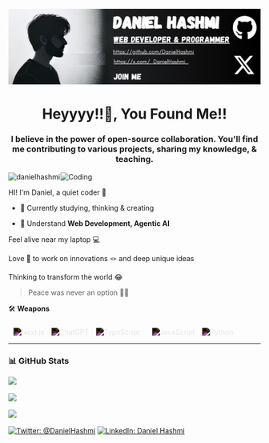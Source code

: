![Welcome Banner](https://github.com/DanielHashmi/DanielHashmi/blob/main/Banner.png?raw=true)

<h1 align="center">Heyyyy!!👋, You Found Me!!</h1>
<h3 align="center">I believe in the power of open-source collaboration. You'll find me contributing to various projects, sharing my knowledge, & teaching.</h3>
<img align="right" alt="Coding" width="400" src="https://i.pinimg.com/originals/e8/f4/53/e8f453469a3ec97ecd354df465d73913.gif">

<p align="left"> <img src="https://komarev.com/ghpvc/?username=danielhashmi&label=Profile%20views&color=0e75b6&style=flat" alt="danielhashmi" /> </p>


HI! I'm Daniel, a quiet coder 🧩

- 🔭 Currently studying, thinking & creating

- 💬 Understand **Web Development, Agentic AI**

Feel alive near my laptop 💻

Love 💖 to work on innovations 🪢 and deep unique ideas

Thinking to transform the world 😂

> Peace was never an option 🤷‍♂️

🛠️ **Weapons**

<p align="start" style="padding-top:10px;">
  <img src="https://cdn.jsdelivr.net/gh/devicons/devicon/icons/nextjs/nextjs-original.svg" alt="Next.js" height="28" style="margin:0 10px; filter: invert(100%);" />
  <img src="https://camo.githubusercontent.com/96f6cc7df15a64d6bc5d7913fcbb15644d840e8d27e83c2cce4a03a5f3f3c912/68747470733a2f2f72656769737472792e6e706d6d6972726f722e636f6d2f406c6f62656875622f69636f6e732d7374617469632d706e672f6c61746573742f66696c65732f6461726b2f6f70656e61692e706e67" alt="ChatGPT" height="28" style="filter: invert(100%);" />
  <img src="https://cdn.jsdelivr.net/gh/devicons/devicon/icons/typescript/typescript-original.svg" alt="TypeScript" height="28" style="margin:0 10px; filter: invert(100%);" />
  <img src="https://cdn.jsdelivr.net/gh/devicons/devicon/icons/javascript/javascript-original.svg" alt="JavaScript" height="28" style="margin:0 10px; filter: invert(100%);" />
  <img src="https://cdn.jsdelivr.net/gh/devicons/devicon/icons/python/python-original.svg" alt="Python" height="28" style="filter: invert(100%);" />
</p>

---

### 📊 **GitHub Stats**

<p align="start">
    <img src="https://github-readme-stats.vercel.app/api/top-langs?username=danielhashmi&layout=compact&theme=dark&hide_border=true&bg_color=1e1e1e&title_color=ffffff&text_color=ffffff"/>
</p>
<p align="start">
    <img src="https://github-readme-stats.vercel.app/api?username=danielhashmi&show_icons=true&hide_border=true&theme=dark&bg_color=1e1e1e&title_color=ffffff&text_color=ffffff&icon_color=ffffff" />
</p>
<p align="start">
    <img src="https://github-readme-streak-stats.herokuapp.com?user=danielhashmi&theme=dark&hide_border=true&background=1e1e1e&stroke=ffffff&ring=ffffff&fire=ffffff&currStreakLabel=ffffff"/>
</p>

[![Twitter: @_DanielHashmi_](https://img.shields.io/badge/Twitter--1e1e1e?style=flat&logo=twitter&logoColor=ffffff)](https://x.com/_DanielHashmi_)
[![LinkedIn: Daniel Hashmi](https://img.shields.io/badge/LinkedIn--1e1e1e?style=flat&logo=linkedin&logoColor=ffffff)](https://www.linkedin.com/in/daniel-hashmi/)
